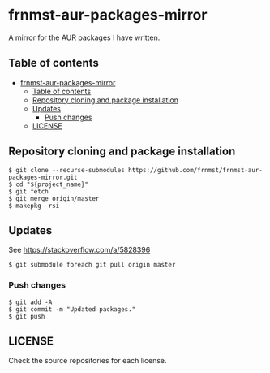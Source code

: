 # frnmst-aur-packages-mirror

A mirror for the AUR packages I have written.

## Table of contents

<!--TOC-->

- [frnmst-aur-packages-mirror](#frnmst-aur-packages-mirror)
  - [Table of contents](#table-of-contents)
  - [Repository cloning and package installation](#repository-cloning-and-package-installation)
  - [Updates](#updates)
    - [Push changes](#push-changes)
  - [LICENSE](#license)

<!--TOC-->

## Repository cloning and package installation

    $ git clone --recurse-submodules https://github.com/frnmst/frnmst-aur-packages-mirror.git
    $ cd "${project_name}"
    $ git fetch
    $ git merge origin/master
    $ makepkg -rsi

## Updates

See https://stackoverflow.com/a/5828396

    $ git submodule foreach git pull origin master

### Push changes

    $ git add -A
    $ git commit -m "Updated packages."
    $ git push

## LICENSE

Check the source repositories for each license.
